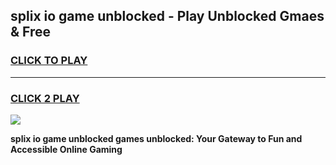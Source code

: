 
## splix io game unblocked - Play Unblocked Gmaes & Free
<h3>
<a href="https://premium.freeplayer.one?title=splix_io_game_unblocked&ref=20F">CLICK TO PLAY</a></h3>
<hr>

<h3>
<a href="https://premium.freeplayer.one?title=splix_io_game_unblocked&ref=20F">CLICK 2 PLAY</a>
  
</h3>

<a href="https://premium.freeplayer.one?title=splix_io_game_unblocked&ref=20F/"><img src="https://clearcache.store/games.png"></a>


**splix io game unblocked games unblocked: Your Gateway to Fun and Accessible Online Gaming**
